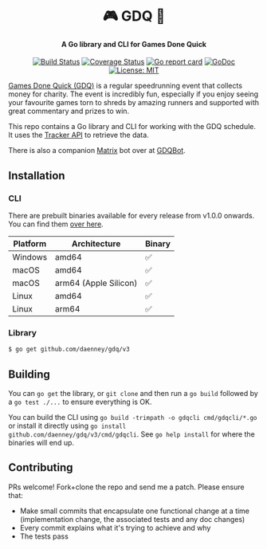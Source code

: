 <h1 align="center">
🎮 GDQ 🏃
</h1>
<h4 align="center">A Go library and CLI for Games Done Quick</h4>
<p align="center">
    <a href="https://github.com/daenney/gdq/actions?query=workflow%3ACI"><img src="https://github.com/daenney/gdq/workflows/CI/badge.svg" alt="Build Status"></a>
    <a href="https://codecov.io/gh/daenney/gdq"><img src="https://codecov.io/gh/daenney/gdq/branch/main/graph/badge.svg" alt="Coverage Status"></a>
    <a href="https://goreportcard.com/report/github.com/daenney/gdq"><img src="https://goreportcard.com/badge/github.com/daenney/gdq" alt="Go report card"></a>
    <a href="https://pkg.go.dev/github.com/daenney/gdq"><img src="https://pkg.go.dev/badge/github.com/daenney/gdq.svg" alt="GoDoc"></a>
    <a href="LICENSE"><img src="https://img.shields.io/github/license/daenney/gdq?style=flat-square" alt="License: MIT"></a>
</p>

[Games Done Quick (GDQ)](https://gamesdonequick.com/) is a regular
speedrunning event that collects money for charity. The event is incredibly
fun, especially if you enjoy seeing your favourite games torn to shreds by
amazing runners and supported with great commentary and prizes to win.

This repo contains a Go library and CLI for working with the GDQ schedule. It uses the
[Tracker API](https://github.com/GamesDoneQuick/donation-tracker) to retrieve
the data.

There is also a companion [Matrix](https://matrix.org) bot over at
[GDQBot](https://github.com/daenney/gdqbot).

## Installation

### CLI
There are prebuilt binaries available for every release from v1.0.0 onwards. You
can find them [over here](https://github.com/daenney/gdq/releases).

|Platform|Architecture|Binary|
|---|---|---|
|Windows|amd64|✅|
|macOS|amd64|✅|
|macOS|arm64 (Apple Silicon)|✅|
|Linux|amd64|✅|
|Linux|arm64|✅|

### Library

```sh
$ go get github.com/daenney/gdq/v3
```

## Building

You can `go get` the library, or `git clone` and then run a `go build` followed
by a `go test ./...` to ensure everything is OK.

You can build the CLI using `go build -trimpath -o gdqcli cmd/gdqcli/*.go` or
install it directly using `go install github.com/daenney/gdq/v3/cmd/gdqcli`. See
`go help install` for where the binaries will end up.

## Contributing

PRs welcome! Fork+clone the repo and send me a patch. Please ensure that:
* Make small commits that encapsulate one functional change at a time
  (implementation change, the associated tests and any doc changes)
* Every commit explains what it's trying to achieve and why
* The tests pass
